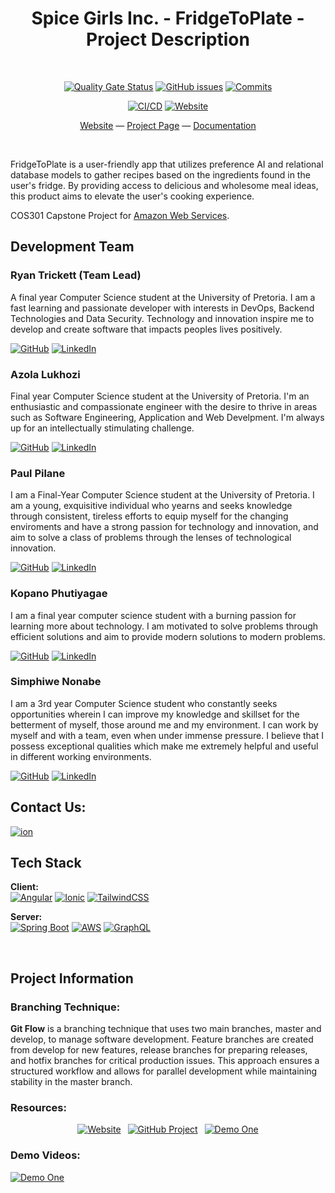 <div align="center">

# Spice Girls Inc. - FridgeToPlate - Project Description

<br>
  
[![Quality Gate Status](https://sonarcloud.io/api/project_badges/measure?project=COS301-SE-2023_FridgeToPlate&metric=alert_status)](https://sonarcloud.io/summary/new_code?id=COS301-SE-2023_FridgeToPlate)
[![GitHub issues](https://img.shields.io/github/issues-raw/COS301-SE-2023/FridgeToPlate)](https://github.com/COS301-SE-2023/FridgeToPlate/issues)
[![Commits](https://img.shields.io/github/commit-activity/w/COS301-SE-2023/FridgeToPlate)](https://github.com/COS301-SE-2023/FridgeToPlate/activity)
  
[![CI/CD](https://github.com/COS301-SE-2023/FridgeToPlate/actions/workflows/cd-prod.yml/badge.svg)](https://github.com/COS301-SE-2023/FridgeToPlate/actions/workflows/cd-prod.yml)
[![Website](https://img.shields.io/website?url=http%3A%2F%2Fdev-fridgetoplate.s3-website.af-south-1.amazonaws.com%2F)](http://fridgetoplate.s3-website.af-south-1.amazonaws.com/)

[Website](http://fridgetoplate.s3-website.af-south-1.amazonaws.com/) — [Project Page](https://github.com/orgs/COS301-SE-2023/projects/5) — [Documentation](https://github.com/COS301-SE-2023/FridgeToPlate/wiki)

</div>

<br>

FridgeToPlate is a user-friendly app that utilizes preference AI and relational database models to gather recipes based on the ingredients found in the user's fridge. By providing access to delicious and wholesome meal ideas, this product aims to elevate the user's cooking experience.

COS301 Capstone Project for [Amazon Web Services](https://aws.amazon.com/).

## Development Team

### Ryan Trickett (Team Lead)
A final year Computer Science student at the University of Pretoria. I am a fast learning and passionate developer with interests in DevOps, Backend Technologies and Data Security. Technology and innovation inspire me to develop and create software that impacts peoples lives positively.

[![GitHub](https://img.shields.io/badge/GitHub-100000?style=for-the-badge&logo=github&logoColor=white)](https://github.com/Shojiki-Lukhozi)
[![LinkedIn](https://img.shields.io/badge/LinkedIn-0077B5?style=for-the-badge&logo=linkedin&logoColor=white)](https://www.linkedin.com/in/azola-lukhozi/)

### Azola Lukhozi
Final year Computer Science student at the University of Pretoria. I'm an enthusiastic and compassionate engineer with the desire to thrive in areas such as Software Engineering, Application and Web Develpment. I'm always up for an intellectually stimulating challenge.

[![GitHub](https://img.shields.io/badge/GitHub-100000?style=for-the-badge&logo=github&logoColor=white)](https://github.com/ryanbasiltrickett)
[![LinkedIn](https://img.shields.io/badge/LinkedIn-0077B5?style=for-the-badge&logo=linkedin&logoColor=white)](https://www.linkedin.com/in/ryan-trickett/)

### Paul Pilane
I am a Final-Year Computer Science student at the University of Pretoria. I am a young, exquisitive individual who yearns and seeks knowledge through consistent, tireless efforts to equip myself for the changing enviroments and have a strong passion for technology and innovation, and aim to solve a class of problems through the lenses of technological innovation. 

[![GitHub](https://img.shields.io/badge/GitHub-100000?style=for-the-badge&logo=github&logoColor=white)](https://github.com/PaulPilane)
[![LinkedIn](https://img.shields.io/badge/LinkedIn-0077B5?style=for-the-badge&logo=linkedin&logoColor=white)](https://www.linkedin.com/in/paul-pilane/)

### Kopano Phutiyagae
I am a final year computer science student with a burning passion for learning more about technology. I am motivated to solve problems through efficient solutions and aim to provide modern solutions to modern problems.

[![GitHub](https://img.shields.io/badge/GitHub-100000?style=for-the-badge&logo=github&logoColor=white)](https://github.com/kphutiyagae)
[![LinkedIn](https://img.shields.io/badge/LinkedIn-0077B5?style=for-the-badge&logo=linkedin&logoColor=white)](https://www.linkedin.com/in/kopano-phutiyagae/)

### Simphiwe Nonabe
I am a 3rd year Computer Science student who constantly seeks opportunities wherein I can improve my knowledge and skillset for the betterment of myself, those around me and my environment. I can work by myself and with a team, even when under immense pressure. I believe that I possess exceptional qualities which make me extremely helpful and useful in different working environments.

[![GitHub](https://img.shields.io/badge/GitHub-100000?style=for-the-badge&logo=github&logoColor=white)](https://github.com/simphiwe-nonabe)
[![LinkedIn](https://img.shields.io/badge/LinkedIn-0077B5?style=for-the-badge&logo=linkedin&logoColor=white)](https://www.linkedin.com/in/simphiwe-nonabe/)

## Contact Us:
<a href="mailto: spicegirlsincorp@gmail.com">
    <img alt="ion" src="https://img.shields.io/badge/Contact%20Us-Email-red?style=for-the-badge" />
</a><br>

## Tech Stack

**Client:** <br>
[![Angular](https://img.shields.io/badge/Angular-DD0031?style=for-the-badge&logo=angular&logoColor=white)](https://angular.io/docs)
[![Ionic](https://img.shields.io/badge/Ionic-3880FF?style=for-the-badge&logo=ionic&logoColor=white)](https://ionicframework.com/)
[![TailwindCSS](https://img.shields.io/badge/Tailwind_CSS-38B2AC?style=for-the-badge&logo=tailwind-css&logoColor=white)](https://tailwindcss.com/)

**Server:** <br>
[![Spring Boot](https://img.shields.io/badge/Spring_Boot-F2F4F9?style=for-the-badge&logo=spring-boot)](https://spring.io/)
[![AWS](https://img.shields.io/badge/Amazon_AWS-FF9900?style=for-the-badge&logo=amazonaws&logoColor=white)](https://aws.amazon.com/)
[![GraphQL](https://img.shields.io/badge/GraphQl-E10098?style=for-the-badge&logo=graphql&logoColor=white)](https://graphql.org/)

<br>

## Project Information
### Branching Technique:
**Git Flow** is a branching technique that uses two main branches, master and develop, to manage software development. Feature branches are created from develop for new features, release branches for preparing releases, and hotfix branches for critical production issues. This approach ensures a structured workflow and allows for parallel development while maintaining stability in the master branch.

 ### Resources:

<div align="center">

[![Website](https://img.shields.io/badge/View-Website-blue?style=for-the-badge)](http://fridgetoplate.s3-website.af-south-1.amazonaws.com/)&ensp;
 [![GitHub Project](https://img.shields.io/badge/View-Github%20Project-blue?style=for-the-badge)](https://img.shields.io/github/issues-raw/COS301-SE-2023/FridgeToPlate)&ensp;
  [![Demo One](https://img.shields.io/badge/View-System%20Documentation-blue?style=for-the-badge)](https://youtu.be/Q8OAO0uY0jg)

</div>

### Demo Videos:
 [![Demo One](https://img.shields.io/badge/View-Demo%20One-crimson?style=for-the-badge)](https://youtu.be/Q8OAO0uY0jg)

